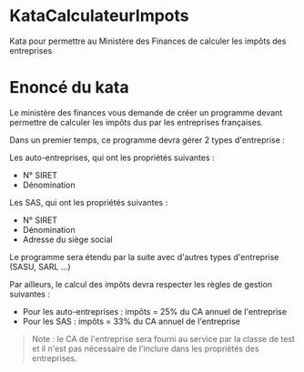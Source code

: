 # KataCalculateurImpots
Kata pour permettre au Ministère des Finances de calculer les impôts des entreprises

# Enoncé du kata

Le ministère des finances vous demande de créer un programme devant permettre de calculer les impôts dus par les entreprises françaises.

Dans un premier temps, ce programme devra gérer 2 types d'entreprise :

Les auto-entreprises, qui ont les propriétés suivantes :

- N° SIRET
- Dénomination

Les SAS, qui ont les propriétés suivantes :

- N° SIRET
- Dénomination
- Adresse du siège social

Le programme sera étendu par la suite avec d'autres types d'entreprise (SASU, SARL ...)

Par ailleurs, le calcul des impôts devra respecter les règles de gestion suivantes :

- Pour les auto-entreprises : impôts = 25% du CA annuel de l'entreprise
- Pour les SAS : impôts = 33% du CA annuel de l'entreprise

> Note : le CA de l'entreprise sera fourni au service par la classe de test et il n'est pas nécessaire de l'inclure dans les propriétés des entreprises.

